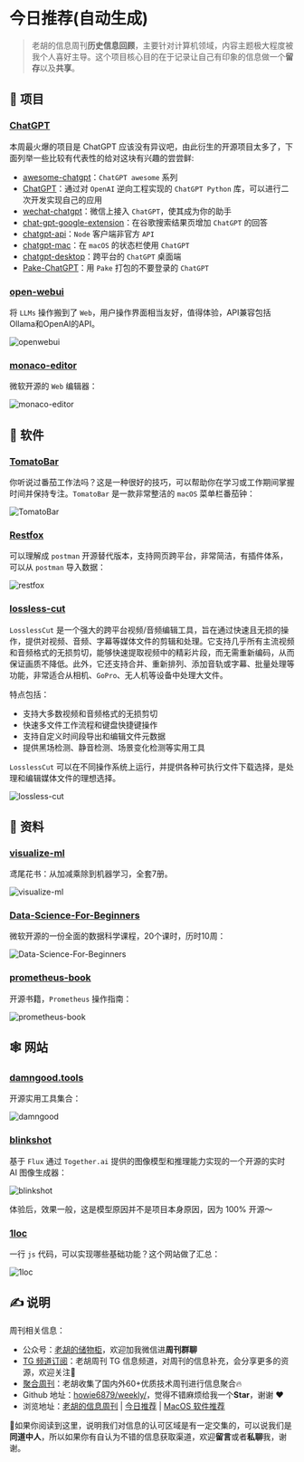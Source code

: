 # 今日推荐(自动生成)

> 老胡的信息周刊**历史信息回顾**，主要针对计算机领域，内容主题极大程度被我个人喜好主导。这个项目核心目的在于记录让自己有印象的信息做一个**留存**以及**共享**。


## 🎯 项目 

### [ChatGPT](https://chat.openai.com/chat)

本周最火爆的项目是 ChatGPT 应该没有异议吧，由此衍生的开源项目太多了，下面列举一些比较有代表性的给对这块有兴趣的尝尝鲜:

- [awesome-chatgpt](https://github.com/humanloop/awesome-chatgpt)：`ChatGPT awesome` 系列
- [ChatGPT](https://github.com/acheong08/ChatGPT)：通过对 `OpenAI` 逆向工程实现的 `ChatGPT Python` 库，可以进行二次开发实现自己的应用
- [wechat-chatgpt](https://github.com/fuergaosi233/wechat-chatgpt)：微信上接入 `ChatGPT`，使其成为你的助手
- [chat-gpt-google-extension](https://github.com/wong2/chat-gpt-google-extension)：在谷歌搜索结果页增加 `ChatGPT` 的回答
- [chatgpt-api](https://github.com/transitive-bullshit/chatgpt-api)：`Node` 客户端非官方 `API`
- [chatgpt-mac](https://github.com/vincelwt/chatgpt-mac)：在 `macOS` 的状态栏使用 `ChatGPT`
- [chatgpt-desktop](https://github.com/sonnylazuardi/chatgpt-desktop)：跨平台的 `ChatGPT` 桌面端
- [Pake-ChatGPT](https://github.com/tw93/Pake/releases/tag/V0.9.21)：用 `Pake` 打包的不要登录的 `ChatGPT` 

### [open-webui](https://github.com/open-webui/open-webui)

将 `LLMs` 操作搬到了 `Web`，用户操作界面相当友好，值得体验，API兼容包括Ollama和OpenAI的API。

![openwebui](https://images-1252557999.file.myqcloud.com/uPic/openwebui.jpg) 

### [monaco-editor](https://github.com/microsoft/monaco-editor)

微软开源的 `Web` 编辑器：

![monaco-editor](https://images-1252557999.file.myqcloud.com/uPic/monaco-editor.png) 

## 🤖 软件 

### [TomatoBar](https://github.com/ivoronin/TomatoBar)

你听说过番茄工作法吗？这是一种很好的技巧，可以帮助你在学习或工作期间掌握时间并保持专注。`TomatoBar` 是一款非常整洁的 `macOS` 菜单栏番茄钟：

![TomatoBar](https://images-1252557999.file.myqcloud.com/uPic/TomatoBar.png) 

### [Restfox](https://github.com/flawiddsouza/Restfox)

可以理解成 `postman` 开源替代版本，支持网页跨平台，非常简洁，有插件体系，可以从 `postman` 导入数据：

![restfox](https://images-1252557999.file.myqcloud.com/uPic/restfox.jpg) 

### [lossless-cut](https://github.com/mifi/lossless-cut)

`LosslessCut` 是一个强大的跨平台视频/音频编辑工具，旨在通过快速且无损的操作，提供对视频、音频、字幕等媒体文件的剪辑和处理。它支持几乎所有主流视频和音频格式的无损剪切，能够快速提取视频中的精彩片段，而无需重新编码，从而保证画质不降低。此外，它还支持合并、重新排列、添加音轨或字幕、批量处理等功能，非常适合从相机、`GoPro`、无人机等设备中处理大文件。

特点包括：
- 支持大多数视频和音频格式的无损剪切
- 快速多文件工作流程和键盘快捷键操作
- 支持自定义时间段导出和编辑文件元数据
- 提供黑场检测、静音检测、场景变化检测等实用工具

`LosslessCut` 可以在不同操作系统上运行，并提供各种可执行文件下载选择，是处理和编辑媒体文件的理想选择。

![lossless-cut](https://images-1252557999.file.myqcloud.com/uPic/lossless-cut.jpg) 

## 👀 资料 

### [visualize-ml](https://github.com/visualize-ml)

鸢尾花书：从加减乘除到机器学习，全套7册。

![visualize-ml](https://images-1252557999.file.myqcloud.com/uPic/visualize-ml.jpg) 

### [Data-Science-For-Beginners](https://github.com/microsoft/Data-Science-For-Beginners)

微软开源的一份全面的数据科学课程，20个课时，历时10周：

![Data-Science-For-Beginners](https://images-1252557999.file.myqcloud.com/uPic/JnGevA.jpg) 

### [prometheus-book](https://yunlzheng.gitbook.io/prometheus-book)

开源书籍，`Prometheus`  操作指南：

![prometheus-book](https://images-1252557999.file.myqcloud.com/uPic/prometheus-book.jpg) 

## 🕸 网站 

### [damngood.tools](https://damngood.tools/)

开源实用工具集合：

![damngood](https://images-1252557999.file.myqcloud.com/uPic/damngood.jpg) 

### [blinkshot](https://github.com/Nutlope/blinkshot)

 基于 `Flux` 通过 `Together.ai` 提供的图像模型和推理能力实现的一个开源的实时 AI 图像生成器：

![blinkshot](https://images-1252557999.file.myqcloud.com/uPic/WT8nAl.png)

体验后，效果一般，这是模型原因并不是项目本身原因，因为 100% 开源～ 

### [1loc](https://1loc.dev/)

一行 `js` 代码，可以实现哪些基础功能？这个网站做了汇总：

![1loc](https://images-1252557999.file.myqcloud.com/uPic/1loc.jpg) 

## ✍️ 说明

周刊相关信息：

- 公众号：[老胡的储物柜](https://images-1252557999.file.myqcloud.com/uPic/ETIbMe.jpg)，欢迎加我微信进**周刊群聊**
- [TG 频道订阅](https://t.me/howie_weekly)：老胡周刊 TG 信息频道，对周刊的信息补充，会分享更多的资源，欢迎关注👏
- [聚合周刊](https://www.fre321.com/weekly)：老胡收集了国内外60+优质技术周刊进行信息聚合🔥
- Github 地址：[howie6879/weekly/](https://github.com/howie6879/weekly/)，觉得不错麻烦给我一个**Star**，谢谢 ❤️
- 浏览地址：[老胡的信息周刊](https://weekly.howie6879.com) | [今日推荐](https://weekly.howie6879.com/recommend/index.html) | [MacOS 软件推荐](https://weekly.howie6879.com/soft/mac.html)

🙌如果你阅读到这里，说明我们对信息的认可区域是有一定交集的，可以说我们是**同道中人**，所以如果你有自认为不错的信息获取渠道，欢迎**留言**或者**私聊**我，谢谢。
